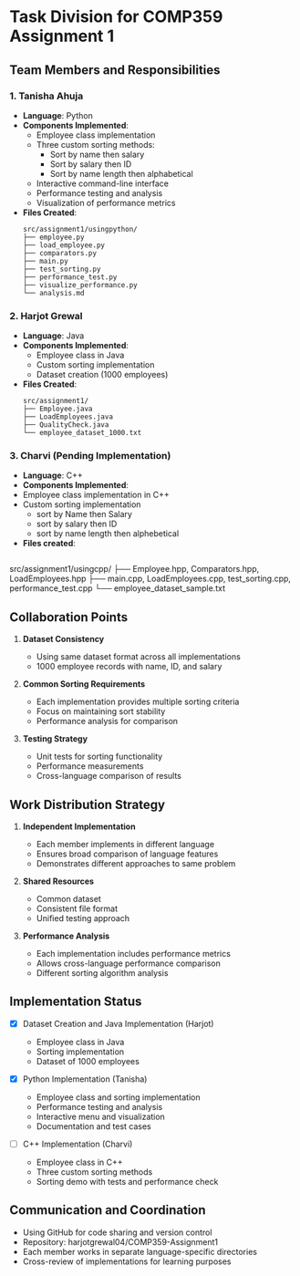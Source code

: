 # Task Division for COMP359 Assignment 1

## Team Members and Responsibilities

### 1. Tanisha Ahuja
- **Language**: Python
- **Components Implemented**:
  - Employee class implementation
  - Three custom sorting methods:
    - Sort by name then salary
    - Sort by salary then ID
    - Sort by name length then alphabetical
  - Interactive command-line interface
  - Performance testing and analysis
  - Visualization of performance metrics
- **Files Created**:
  ```
  src/assignment1/usingpython/
  ├── employee.py
  ├── load_employee.py
  ├── comparators.py
  ├── main.py
  ├── test_sorting.py
  ├── performance_test.py
  ├── visualize_performance.py
  └── analysis.md
  ```

### 2. Harjot Grewal
- **Language**: Java
- **Components Implemented**:
  - Employee class in Java
  - Custom sorting implementation
  - Dataset creation (1000 employees)
- **Files Created**:
  ```
  src/assignment1/
  ├── Employee.java
  ├── LoadEmployees.java
  ├── QualityCheck.java
  └── employee_dataset_1000.txt
  ```

### 3. Charvi (Pending Implementation)
- **Language**: C++
- **Components Implemented**:
- Employee class implementation in C++
- Custom sorting implementation
   - sort by Name then Salary
    - sort by salary then ID
    - sort by name length then alphebetical
- **Files created**:
  ```
src/assignment1/usingcpp/
├── Employee.hpp, Comparators.hpp, LoadEmployees.hpp
├── main.cpp, LoadEmployees.cpp, test_sorting.cpp, performance_test.cpp
└── employee_dataset_sample.txt



      
  







## Collaboration Points

1. **Dataset Consistency**
   - Using same dataset format across all implementations
   - 1000 employee records with name, ID, and salary

2. **Common Sorting Requirements**
   - Each implementation provides multiple sorting criteria
   - Focus on maintaining sort stability
   - Performance analysis for comparison

3. **Testing Strategy**
   - Unit tests for sorting functionality
   - Performance measurements
   - Cross-language comparison of results

## Work Distribution Strategy

1. **Independent Implementation**
   - Each member implements in different language
   - Ensures broad comparison of language features
   - Demonstrates different approaches to same problem

2. **Shared Resources**
   - Common dataset
   - Consistent file format
   - Unified testing approach

3. **Performance Analysis**
   - Each implementation includes performance metrics
   - Allows cross-language performance comparison
   - Different sorting algorithm analysis

## Implementation Status

- [x] Dataset Creation and Java Implementation (Harjot)
  - Employee class in Java
  - Sorting implementation
  - Dataset of 1000 employees

- [x] Python Implementation (Tanisha)
  - Employee class and sorting implementation
  - Performance testing and analysis
  - Interactive menu and visualization
  - Documentation and test cases

- [ ] C++ Implementation (Charvi)
  - Employee class in C++
  - Three custom sorting methods
  - Sorting demo with tests and performance check

## Communication and Coordination

- Using GitHub for code sharing and version control
- Repository: harjotgrewal04/COMP359-Assignment1
- Each member works in separate language-specific directories
- Cross-review of implementations for learning purposes
